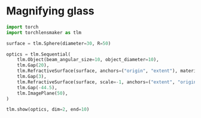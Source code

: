 # Magnifying glass


```python
import torch
import torchlensmaker as tlm

surface = tlm.Sphere(diameter=30, R=50)

optics = tlm.Sequential(
    tlm.Object(beam_angular_size=10, object_diameter=10),
    tlm.Gap(20),
    tlm.RefractiveSurface(surface, anchors=("origin", "extent"), material="BK7-nd"),
    tlm.Gap(3),
    tlm.RefractiveSurface(surface, scale=-1, anchors=("extent", "origin"), material="air"),
    tlm.Gap(-44.5),
    tlm.ImagePlane(50),
)

tlm.show(optics, dim=2, end=10)
```


<TLMViewer src="./magnifying_glass_files/magnifying_glass_0.json?url" />

